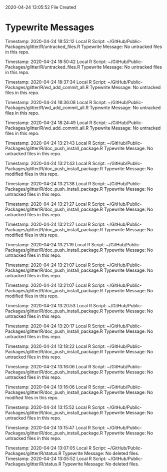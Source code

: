 2020-04-24 13:05:52 	File Created

# Typewrite Messages
Timestamp:	2020-04-24 18:52:12
Local R Script:	~/GitHub/Public-Packages/glitter/R/untracked_files.R
Typewrite Message:	No untracked files in this repo.

Timestamp:	2020-04-24 18:50:42
Local R Script:	~/GitHub/Public-Packages/glitter/R/untracked_files.R
Typewrite Message:	No untracked files in this repo.

Timestamp:	2020-04-24 18:37:34
Local R Script:	~/GitHub/Public-Packages/glitter/R/wd_add_commit_all.R
Typewrite Message:	No untracked files in this repo.

Timestamp:	2020-04-24 18:36:08
Local R Script:	~/GitHub/Public-Packages/glitter/R/wd_add_commit_all.R
Typewrite Message:		No untracked files in this repo.

Timestamp:	2020-04-24 18:24:49
Local R Script:	~/GitHub/Public-Packages/glitter/R/wd_add_commit_all.R
Typewrite Message:	No untracked files in this repo.

Timestamp:	2020-04-24 13:21:43
Local R Script:	~/GitHub/Public-Packages/glitter/R/doc_push_install_package.R
Typewrite Message:		No untracked files in this repo.

Timestamp:	2020-04-24 13:21:43
Local R Script:	~/GitHub/Public-Packages/glitter/R/doc_push_install_package.R
Typewrite Message:		No modified files in this repo.

Timestamp:	2020-04-24 13:21:38
Local R Script:	~/GitHub/Public-Packages/glitter/R/doc_push_install_package.R
Typewrite Message:		No untracked files in this repo.

Timestamp:	2020-04-24 13:21:27
Local R Script:	~/GitHub/Public-Packages/glitter/R/doc_push_install_package.R
Typewrite Message:		No untracked files in this repo.

Timestamp:	2020-04-24 13:21:27
Local R Script:	~/GitHub/Public-Packages/glitter/R/doc_push_install_package.R
Typewrite Message:		No modified files in this repo.

Timestamp:	2020-04-24 13:21:19
Local R Script:	~/GitHub/Public-Packages/glitter/R/doc_push_install_package.R
Typewrite Message:		No untracked files in this repo.

Timestamp:	2020-04-24 13:21:07
Local R Script:	~/GitHub/Public-Packages/glitter/R/doc_push_install_package.R
Typewrite Message:		No untracked files in this repo.

Timestamp:	2020-04-24 13:21:07
Local R Script:	~/GitHub/Public-Packages/glitter/R/doc_push_install_package.R
Typewrite Message:		No modified files in this repo.

Timestamp:	2020-04-24 13:20:53
Local R Script:	~/GitHub/Public-Packages/glitter/R/doc_push_install_package.R
Typewrite Message:		No untracked files in this repo.

Timestamp:	2020-04-24 13:20:17
Local R Script:	~/GitHub/Public-Packages/glitter/R/doc_push_install_package.R
Typewrite Message:		No untracked files in this repo.

Timestamp:	2020-04-24 13:18:22
Local R Script:	~/GitHub/Public-Packages/glitter/R/doc_push_install_package.R
Typewrite Message:		No untracked files in this repo.

Timestamp:	2020-04-24 13:16:06
Local R Script:	~/GitHub/Public-Packages/glitter/R/doc_push_install_package.R
Typewrite Message:		No untracked files in this repo.

Timestamp:	2020-04-24 13:16:06
Local R Script:	~/GitHub/Public-Packages/glitter/R/doc_push_install_package.R
Typewrite Message:		No modified files in this repo.

Timestamp:	2020-04-24 13:15:52
Local R Script:	~/GitHub/Public-Packages/glitter/R/doc_push_install_package.R
Typewrite Message:		No untracked files in this repo.

Timestamp:	2020-04-24 13:15:47
Local R Script:	~/GitHub/Public-Packages/glitter/R/doc_push_install_package.R
Typewrite Message:		No untracked files in this repo.

Timestamp:	2020-04-24 13:07:05
Local R Script:	~/GitHub/Public-Packages/glitter/R/status.R
Typewrite Message:	No deleted files.
Timestamp:	2020-04-24 13:05:52
Local R Script:	~/GitHub/Public-Packages/glitter/R/status.R
Typewrite Message:	No deleted files.

